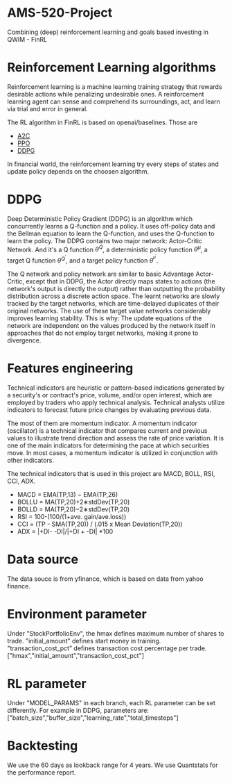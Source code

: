 # AMS-520-Project
Combining (deep) reinforcement learning and goals based investing in QWIM - FinRL

# Reinforcement Learning algorithms
Reinforcement learning is a machine learning training strategy that rewards desirable actions while penalizing undesirable ones. A reinforcement learning agent can sense and comprehend its surroundings, act, and learn via trial and error in general.

The RL algorithm in FinRL is based on openai/baselines. Those are
 - [A2C](https://github.com/openai/baselines/tree/master/baselines/a2c)
 - [PPO](https://github.com/openai/baselines/tree/master/baselines/ppo2)
 - [DDPG](https://github.com/openai/baselines/tree/master/baselines/ddpg)

In financial world, the reinforcement learning try every steps of states and update policy depends on the choosen algorithm. 

# DDPG
Deep Deterministic Policy Gradient (DDPG) is an algorithm which concurrently learns a Q-function and a policy. It uses off-policy data and the Bellman equation to learn the Q-function, and uses the Q-function to learn the policy. The DDPG contains two major network: Actor-Critic Network. And it's a Q function $\theta^Q$, a deterministic policy function $\theta^\mu$, a target Q function $\theta^{Q^\prime}$, and a target policy function $\theta^^{\mu^\prime}$.

The Q network and policy network are similar to basic Advantage Actor-Critic, except that in DDPG, the Actor directly maps states to actions (the network's output is directly the output) rather than outputting the probability distribution across a discrete action space.
The learnt networks are slowly tracked by the target networks, which are time-delayed duplicates of their original networks. The use of these target value networks considerably improves learning stability. This is why: The update equations of the network are independent on the values produced by the network itself in approaches that do not employ target networks, making it prone to divergence.

# Features engineering
Technical indicators are heuristic or pattern-based indications generated by a security's or contract's price, volume, and/or open interest, which are employed by traders who apply technical analysis. Technical analysts utilize indicators to forecast future price changes by evaluating previous data.

The most of them are momentum indicator. A momentum indicator (oscillator) is a technical indicator that compares current and previous values to illustrate trend direction and assess the rate of price variation. It is one of the main indicators for determining the pace at which securities move. In most cases, a momentum indicator is utilized in conjunction with other indicators.

The technical indicators that is used in this project are MACD, BOLL, RSI, CCI, ADX. 
- MACD = EMA(TP,13) − EMA(TP,26)
- BOLLU = MA(TP,20)+2∗stdDev(TP,20)
- BOLLD = MA(TP,20)−2∗stdDev(TP,20)
- RSI = 100-(100/(1+ave. gain/ave.loss))
- CCI = (TP - SMA(TP,20)) / (.015 x Mean Deviation(TP,20))
- ADX = |+DI- -DI|/|+DI + -DI| *100

# Data source
The data souce is from yfinance, which is based on data from yahoo finance.

# Environment parameter
Under "StockPortfolioEnv", the hmax defines maximum number of shares to trade. "initial_amount" defines start money in training. "transaction_cost_pct" defines transaction cost percentage per trade.
	["hmax","initial_amount","transaction_cost_pct"]

# RL parameter
Under "MODEL_PARAMS" in each branch, each RL parameter can be set differently. For example in DDPG, parameters are:
	["batch_size","buffer_size","learning_rate","total_timesteps"]

# Backtesting
We use the 60 days as lookback range for 4 years. We use Quantstats for the performance report.
